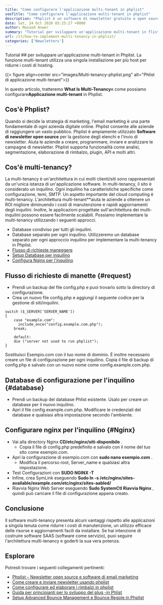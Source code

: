 ```yaml
---
title: "Come configurare l'applicazione multi-tenant in phplist" 
seoTitle: "Come configurare l'applicazione multi-tenant in phplist" 
description: "Phplist è un software di newsletter gratuito e open source. Configurare l'applicazione multi-tenant ed eseguire diverse istanze di un'applicazione in un ambiente condiviso." 
date: Sat, 24 Oct 2020 03:25:27 +0000
author: Masood Anwer
summary: "Tutorial per sviluppare un'applicazione multi-tenant in flist. La funzione multi-tenant utilizza una singola installazione per più host per ridurre i costi di hosting." 
url: /it/how-to-implement-multi-tenancy-in-phplist/
categories: ['Newsletters']
---
```


Tutorial ## per sviluppare un'applicazione multi-tenant in Phplist. La funzione multi-tenant utilizza una singola installazione per più host per ridurre i costi di hosting.

{{< figure align=center src="images/Multi-tenancy-phplist.png" alt="Phlist di applicazione multi-tenant">}}

In questo articolo, tratteremo **What Is Multi-Tenancy**e come possiamo configurare**Applicazione multi-tenant** in Phplist.

## Cos'è Phplist?
Quando si decide la strategia di marketing, l'email marketing è una parte fondamentale di ogni azienda digitale online. Phplist consente alle aziende di raggiungere un vasto pubblico. Phplist è ampiamente utilizzato **Software di newsletter open source** per la gestione degli elenchi e l'invio di newsletter. Aiuta le aziende a creare, programmare, inviare e analizzare le campagne di newsletter. Phplist supporta funzionalità come analisi, segmentazione, elaborazione di rimbalzo, plugin, API e molti altri.

## Cos'è multi-tenancy?
La multi-tenancy è un'architettura in cui molti clienti/siti sono rappresentati da un'unica istanza di un'applicazione software. In multi-tenancy, il sito è considerato un inquilino. Ogni inquilino ha caratteristiche specifiche come configurazione, temi, SMTP.
Un aspetto importante del cloud computing è multi-tenancy. L'architettura multi-tenant**aiuta le aziende a ottenere un ROI migliore diminuendo i costi di manutenzione e rapidi aggiornamenti degli inquilini. Inoltre, le applicazioni progettate sull'architettura dei multi-inquilini possono essere facilmente scalabili.
Possiamo implementare la multi-tenancy utilizzando i seguenti approcci.
  * Database condiviso per tutti gli inquilini.
  * Database separato per ogni inquilino.
Utilizzeremo un database separato per ogni approccio inquilino per implementare la multi-tenancy in Phplist.
  * [Flusso di richieste maneggere][1]
  * [Setup Database per inquilino][2]
  * [Configura Nginx per l'inquilino][3]

## Flusso di richieste di manette {#request}

  * Prendi un backup del file config.php e puoi trovarlo sotto la directory di configurazione.
  * Crea un nuovo file config.php e aggiungi il seguente codice per la gestione di siti/inquilini.
```
switch ($_SERVER['SERVER_NAME'])
{   
    case "example.com":
      include_once("config.example.com.php");
    break;
    
    default:
    die ("server not used to run phplist"); 
}
```
Sostituisci Esempio.com con il tuo nome di dominio. È inoltre necessario creare un file di configurazione per ogni inquilino. Copia il file di backup di config.php e salvalo con un nuovo nome come config.example.com.php.

## Database di configurazione per l'inquilino {#database}

  * Prendi un backup del database Phlist esistente. Usalo per creare un database per il nuovo inquilino.
  * Apri il file config.example.com.php. Modificare le credenziali del database e qualsiasi altra impostazione secondo l'ambiente.

## Configurare nginx per l'inquilino {#Nginx}

* Vai alla directory Nginx **CD/etc/nginx/siti-disponibile** .
  * Copia il file di config.php predefinito e salvalo con il nome del tuo sito come esempio.com.
* Apri la configurazione di esempio.com con **sudo nano esempio.com** .
  * Modifica il percorso root, Server_name e qualsiasi altra impostazione.
* Test Configurazioni con **SUDO NGINX -T** 
* Infine, crea SymLink eseguendo **Sudo ln -s /etc/nginx/sites-available/example.com/etc/nginx/sites-aabled/** 
* Riavvia Nginx Web Server eseguendo **Sudo SystemCtl Riavvia Nginx** , quindi può caricare il file di configurazione appena creato.

## Conclusione
Il software multi-tenancy presenta alcuni vantaggi rispetto alle applicazioni a singola tenuta come ridurre i costi di manutenzione, un utilizzo efficace delle risorse e aggiornamenti facili da installare. Se hai intenzione di costruire software SAAS (software come servizio), puoi seguire l'architettura multi-tenancy e goderti la sua vera potenza.

## Esplorare
Potresti trovare i seguenti collegamenti pertinenti:
  * [Phplist - Newsletter open source e software di email marketing][4]
  * [Come creare e inviare newsletter usando phplist][5]
  * [Come configurare ed elaborare i rimbalzi in phplist][6]
  * [Guida per principianti per lo sviluppo del plug -in Phlist][7]
  * [Setup Advanced Bounce Management e Bounce Regole in Phplist][8]



[1]: #request
[2]: #database
[3]: #nginx
[4]: https://products.containerize.com/newsletter/phplist
[5]: https://blog.containerize.com/newsletter/how-to-create-and-send-newsletter-using-phplist/
[6]: https://blog.containerize.com/newsletter/how-to-setup-and-process-bounces-in-phplist/
[7]: https://blog.containerize.com/newsletter/beginners-guide-to-develop-phplist-plugin/
[8]: https://blog.containerize.com/newsletter/setup-advanced-bounce-management-and-bounce-rules-in-phplist/
